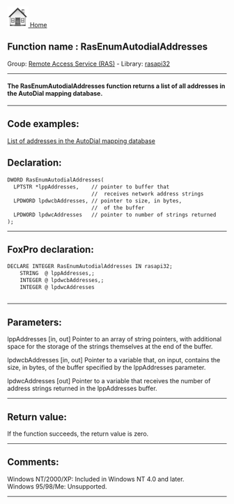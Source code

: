 [<img src="../../images/home.png"> Home ](https://github.com/VFPX/Win32API)  

## Function name : RasEnumAutodialAddresses
Group: [Remote Access Service (RAS)](../../functions_group.md#Remote_Access_Service_(RAS))  -  Library: [rasapi32](../../Libraries.md#rasapi32)  
***  


#### The RasEnumAutodialAddresses function returns a list of all addresses in the AutoDial mapping database.
***  


## Code examples:
[List of addresses in the AutoDial mapping database](../../samples/sample_330.md)  

## Declaration:
```foxpro  
DWORD RasEnumAutodialAddresses(
  LPTSTR *lppAddresses,    // pointer to buffer that
                           //  receives network address strings
  LPDWORD lpdwcbAddresses, // pointer to size, in bytes,
                           //  of the buffer
  LPDWORD lpdwcAddresses   // pointer to number of strings returned
);  
```  
***  


## FoxPro declaration:
```foxpro  
DECLARE INTEGER RasEnumAutodialAddresses IN rasapi32;
	STRING  @ lppAddresses,;
	INTEGER @ lpdwcbAddresses,;
	INTEGER @ lpdwcAddresses
  
```  
***  


## Parameters:
lppAddresses 
[in, out] Pointer to an array of string pointers, with additional space for the storage of the strings themselves at the end of the buffer. 

lpdwcbAddresses 
[in, out] Pointer to a variable that, on input, contains the size, in bytes, of the buffer specified by the lppAddresses parameter. 

lpdwcAddresses 
[out] Pointer to a variable that receives the number of address strings returned in the lppAddresses buffer.   
***  


## Return value:
If the function succeeds, the return value is zero.  
***  


## Comments:
Windows NT/2000/XP: Included in Windows NT 4.0 and later.  
Windows 95/98/Me: Unsupported.  
  
***  

